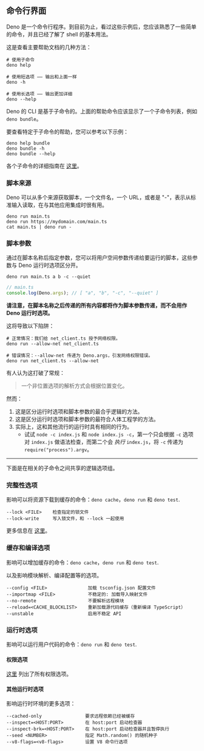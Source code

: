 ## 命令行界面

Deno 是一个命令行程序。到目前为止，看过这些示例后，您应该熟悉了一些简单的命令，并且已经了解了 shell 的基本用法。

这是查看主要帮助文档的几种方法：

```shell
# 使用子命令
deno help

# 使用短选项 —— 输出和上面一样
deno -h

# 使用长选项 —— 输出更加详细
deno --help
```

Deno 的 CLI 是基于子命令的。上面的帮助命令应该显示了一个子命令列表，例如 `deno bundle`。

要查看特定于子命令的帮助，您可以参考以下示例：

```shell
deno help bundle
deno bundle -h
deno bundle --help
```

各个子命令的详细指南在 [这里](../tools.md)。

### 脚本来源

Deno 可以从多个来源获取脚本，一个文件名，一个 URL，或者是 "-"，表示从标准输入读取，在与其他应用集成时很有用。

```shell
deno run main.ts
deno run https://mydomain.com/main.ts
cat main.ts | deno run -
```

### 脚本参数

通过在脚本名称后指定参数，您可以将用户空间参数传递给要运行的脚本，这些参数与 Deno 运行时选项区分开。

```shell
deno run main.ts a b -c --quiet
```

```ts
// main.ts
console.log(Deno.args); // [ "a", "b", "-c", "--quiet" ]
```

**请注意，在脚本名称之后传递的所有内容都将作为脚本参数传递，而不会用作 Deno 运行时选项。**

这将导致以下陷阱：

```shell
# 正常情况：我们给 net_client.ts 授予网络权限。
deno run --allow-net net_client.ts

# 错误情况：--allow-net 传递为 Deno.args，引发网络权限错误。
deno run net_client.ts --allow-net
```

有人认为这打破了常规：

> 一个非位置选项的解析方式会根据位置变化。

然而：

1. 这是区分运行时选项和脚本参数的最合乎逻辑的方法。
2. 这是区分运行时选项和脚本参数的最符合人体工程学的方法。
3. 实际上，这和其他流行的运行时具有相同的行为。
    - 试试 `node -c index.js` 和 `node index.js -c`，第一个只会根据 `-c` 选项对 `index.js` 做语法检查，而第二个会 _执行_ `index.js`，将 `-c` 传递为 `require("process").argv`。

---

下面是在相关的子命令之间共享的逻辑选项组。

### 完整性选项

影响可以将资源下载到缓存的命令：`deno cache`，`deno run` 和 `deno test`.

```
--lock <FILE>    检查指定的锁文件
--lock-write     写入锁文件，和 --lock 一起使用
```

更多信息在 [这里](../linking_to_external_code/integrity_checking.md)。

### 缓存和编译选项

影响可以增加缓存的命令：`deno cache`，`deno run` 和 `deno test`. 

以及影响模块解析、编译配置等的选项。

```
--config <FILE>               加载 tsconfig.json 配置文件
--importmap <FILE>            不稳定的: 加载导入映射文件
--no-remote                   不要解析远程模块
--reload=<CACHE_BLOCKLIST>    重新加载源代码缓存（重新编译 TypeScript）
--unstable                    启用不稳定 API
```

### 运行时选项

影响可以运行用户代码的命令：`deno run` 和 `deno test`.

#### 权限选项

[这里](./permissions.md#权限列表) 列出了所有权限选项。

#### 其他运行时选项

影响运行时环境的更多选项：

```
--cached-only                要求远程依赖已经被缓存
--inspect=<HOST:PORT>        在 host:port 启动检查器
--inspect-brk=<HOST:PORT>    在 host:port 启动检查器并且暂停执行
--seed <NUMBER>              指定 Math.random() 的随机种子
--v8-flags=<v8-flags>        设置 V8 命令行选项
```
